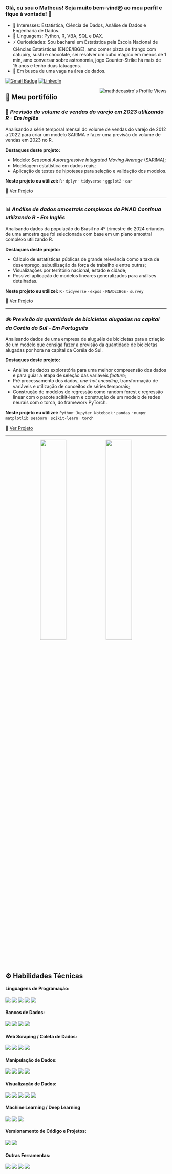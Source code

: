 ### Olá, eu sou o Matheus! Seja muito bem-vind@ ao meu perfil e fique à vontade! 👋

- 👀 Interesses: Estatística, Ciência de Dados, Análise de Dados  e Engenharia de Dados.
- 🌱 Linguagens: Python, R, VBA, SQL e DAX.
- ⚡ Curiosidades: Sou bacharel em Estatística pela Escola Nacional de Ciências Estatísticas (ENCE/IBGE), amo comer pizza de frango com catupiry, sushi e chocolate, sei resolver um cubo mágico em menos de 1 min, amo conversar sobre astronomia, jogo Counter-Strike há mais de 15 anos e tenho duas tatuagens.
- 🔭 Em busca de uma vaga na área de dados.


[![Gmail Badge](https://img.shields.io/badge/-matheuscastrobrito@gmail.com-c14438?style=flat-square&logo=Gmail&logoColor=white&link=mailto:matheuscastrobrito@gmail.com)](mailto:matheuscastrobrito@gmail.com)
[![LinkedIn](https://img.shields.io/badge/-mathdecastro-0077B5?style=flat-square&logo=linkedin&logoColor=white)](https://www.linkedin.com/in/mathdecastro/)

<img align="right" src="https://komarev.com/ghpvc/?username=mathdecastro" alt="mathdecastro's Profile Views" />


## 🚀 Meu portifólio

### 🛒 *Previsão do volume de vendas do varejo em 2023 utilizando R - Em Inglês*

Analisando a série temporal mensal do volume de vendas do varejo de 2012 a 2022 para criar um modelo SARIMA e fazer uma previsão do volume de vendas em 2023 no R.

**Destaques deste projeto:**
- Modelo: *Seasonal Autoregressive Integrated Moving Average* (SARIMA);
- Modelagem estatística em dados reais;
- Aplicação de testes de hipoteses para seleção e validação dos modelos.

**Neste projeto eu utilizei:** `R` · `dplyr` · `tidyverse` · `ggplot2` · `car`

📁 [Ver Projeto](https://github.com/mathdecastro/time-series-forecasting-of-brazil-retail-trade-sales)

---

### 📊 *Análise de dados amostrais complexos da PNAD Contínua utilizando R - Em Inglês*

Analisando dados da população do Brasil no 4º trimestre de 2024 oriundos de uma amostra que foi selecionada com base em um plano amostral complexo utilizando R.

**Destaques deste projeto:**
- Cálculo de estatísticas públicas de grande relevância como a taxa de desemprego, subutilização da força de trabalho e entre outras;
- Visualizações por território nacional, estado e cidade;
- Possível aplicação de modelos lineares generalizados para análises detalhadas.

**Neste projeto eu utilizei:** `R` · `tidyverse` · `expss` · `PNADcIBGE` · `survey`

📁 [Ver Projeto](https://github.com/mathdecastro/complex-survey-data-analysis-in-brazil)

---

### 🚲 *Previsão da quantidade de bicicletas alugadas na capital da Coréia do Sul - Em Português*

Analisando dados de uma empresa de aluguéis de bicicletas para a criação de um modelo que consiga fazer a previsão da quantidade de bicicletas alugadas por hora na capital da Coréia do Sul.

**Destaques deste projeto:**
- Análise de dados exploratória para uma melhor compreensão dos dados e para guiar a etapa de seleção das variáveis *feature*;
- Pré processamento dos dados, *one-hot encoding*, transformação de variáveis e utilização de conceitos de séries temporais;
- Construção de modelos de regressão como random forest e regressão linear com o pacote scikit-learn e construção de um modelo de redes neurais com o torch, do framework PyTorch.

**Neste projeto eu utilizei:** `Python`· `Jupyter Notebook` · `pandas` · `numpy`· `matplotlib`· `seaborn` · `scikit-learn` · `torch`

📁 [Ver Projeto](https://github.com/mathdecastro/previsao-quantidade-de-bicicletas-alugadas-na-coreia-do-sul)

---

<div  align="center" style="margin-bottom:100px">
<img width=40% align="center"  src="https://github-readme-streak-stats.herokuapp.com?user=mathdecastro&theme=default&mode=weekly"/>
<img width=40% align="center" src="https://github-readme-stats-git-main-rafaelalexandrino.vercel.app/api/top-langs/?username=mathdecastro&show_icons=true&theme=default&layout=compact"/>
</div>

## ⚙ Habilidades Técnicas

#### Linguagens de Programação:

<div>
<img src="https://img.shields.io/badge/Python-FFD43B?style=for-the-badge&logo=python&logoColor=blue">
<img src="https://img.shields.io/badge/r-0D70CA?style=for-the-badge&logo=r&logoColor=white">
<img src="https://img.shields.io/badge/Sql-2962FF?style=for-the-badge&logo=sql&logoColor=white">
<img src="https://img.shields.io/badge/Vba-%233B4D98.svg?style=for-the-badge&logo=vba&logoColor=white">
<img src="https://img.shields.io/badge/Dax-F5C911?style=for-the-badge&logo=dax&logoColor=white">
</div>

#### Bancos de Dados:

<div>
<img src="https://img.shields.io/badge/MySQL-005C84?style=for-the-badge&logo=mysql&logoColor=white">
<img src="https://img.shields.io/badge/Microsoft%20SQL%20Server-CC2927?style=for-the-badge&logo=microsoft%20sql%20server&logoColor=white">
<img src="https://img.shields.io/badge/PostgreSQL-316192?style=for-the-badge&logo=postgresql&logoColor=white">
<img src="https://img.shields.io/badge/SQLite-0D70CA?style=for-the-badge&logo=sqlite&logoColor=white">
</div>

#### Web Scraping / Coleta de Dados:

<div>
<img src="https://img.shields.io/badge/Selenium-%23Clojure?style=for-the-badge&logo=selenium&logoColor=white">
<img src="https://img.shields.io/badge/Requests-8B8B8B?style=for-the-badge&logo=requests&logoColor=white">
<img src="https://img.shields.io/badge/Beautifulsoup-%23ececec.svg?style=for-the-badge&logo=beautifulsoup&logoColor=white">
<img src="https://img.shields.io/badge/Scrapy-%23009639.svg?style=for-the-badge&logo=scrapy&logoColor=white">
</div>

#### Manipulação de Dados:

<div>
<img src="https://img.shields.io/badge/Pandas-2C2D72?style=for-the-badge&logo=pandas&logoColor=white">
<img src="https://img.shields.io/badge/Numpy-777BB4?style=for-the-badge&logo=numpy&logoColor=white">
<img src="https://img.shields.io/badge/Dplyr-%23F46800.svg?style=for-the-badge&logo=dplyr&logoColor=white">
<img src="https://img.shields.io/badge/Microsoft%20Excel-3AB303?style=for-the-badge&logo=microsoft%20excel&logoColor=white">
</div>

#### Visualização de Dados:

<div>
<img src="https://img.shields.io/badge/Microsoft%20Power%20BI-F2C811?style=for-the-badge&logo=microsoft%20power%20bi&logoColor=white">
<img src="https://img.shields.io/badge/Matplotlib-%231B72BE.svg?style=for-the-badge&logo=matplotlib&logoColor=white">
<img src="https://img.shields.io/badge/Seaborn-%23b8dbe4.svg?style=for-the-badge&logo=seaborn&logoColor=white">
<img src="https://img.shields.io/badge/Plotly-%233F4F75.svg?style=for-the-badge&logo=plotly&logoColor=white">
<img src="https://img.shields.io/badge/Ggplot2-EB743B?style=for-the-badge&logo=ggplot2&logoColor=white">
</div>

#### Machine Learning / Deep Learning

<div>
<img src="https://img.shields.io/badge/scikit--learn-%23F7931E.svg?style=for-the-badge&logo=scikit-learn&logoColor=white">
<img src="https://img.shields.io/badge/PyTorch-ee4c2c?style=for-the-badge&logo=pytorch&logoColor=white">
<img src="https://img.shields.io/badge/Huggingface-FFD43B?style=for-the-badge&logo=huggingface&logoColor=black">
</div>

#### Versionamento de Código e Projetos:

<div>
<img src="https://img.shields.io/badge/GitHub-100000?style=for-the-badge&logo=github&logoColor=white">
<img src="https://img.shields.io/badge/GIT-E44C30?style=for-the-badge&logo=git&logoColor=white">
</div>

#### Outras Ferramentas:

<div>
<img src="https://img.shields.io/badge/vscode-4285F4?style=for-the-badge&logo=vscode&logoColor=white">
<img src="https://img.shields.io/badge/postman-%23F7931E.svg?style=for-the-badge&logo=postman&logoColor=white">
<img src="https://img.shields.io/badge/dbeaver-DDE072?style=for-the-badge&logo=vscode&logoColor=white">
<img src="https://img.shields.io/badge/chatGPT-74aa9c?style=for-the-badge&logo=openai&logoColor=white">
</div>
